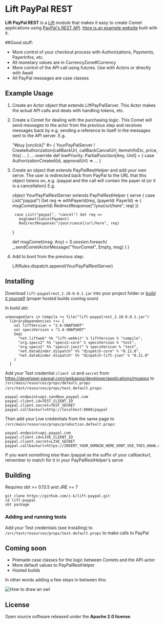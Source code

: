 # Lift PayPal REST

**Lift PayPal REST** is a [Lift](http://github.com/lift) module that makes it easy to create Comet applications using [PayPal's REST API](https://developer.paypal.com/webapps/developer/docs/api/).
[Here is an example website](https://easyethiopia.com) built with it.

##Good stuff:

* More control of your checkout process with Authorizations, Payments, PayerInfos, etc.
* All monetary values are in CurrencyZone#Currency
* More control of the API call using futures. Use with Actors or directly with Await
* All PayPal messages are case classes

## Example Usage
  1. Create an Actor object that extends LiftPayPalServer.
  This Actor makes the actual API calls and deals with handling tokens, etc.
  2. Create a Comet for dealing with the purchasing logic.
  This Comet will send messages to the actor from the previous step
  and receives messages back by e.g. sending a reference to itself in the messages sent to the API server.
  E.g.

      "#buy [onclick]" #> {
        YourPayPalServer ! CreateAuthorization(callBackUrl, callBackCancelUrl, itemsInfoEtc, price, this)
        ...
      }
      ...
      override def lowPriority: PartialFunction[Any, Unit] = {
        case AuthorizationCreated(id, approvalUrl) => ...
      }
    
  3. Create an object that extends PayPalRestHelper and add your own serve. The user is redirected back from PayPal to 
  the URL that this object listens on, e.g. /paypal and the call will contain the payer id (or it is a cancellation)
  E.g.

      object YourPayPalRestServer extends PayPalRestHelper {
        serve {
          case List("paypal") Get req => withPayerId(req, (payerId: PayerId) => {
            msgComet(payerId)
            RedirectResponse("/your/url/here", req)
          })
        
          case List("paypal", "cancel") Get req =>
            msgComet(CancelPayment)
            RedirectResponse("/your/cancel/url/here", req)
        }
      
        def msgComet(msg: Any) = S.session.foreach(
          _.sendCometActorMessage("YourComet", Empty, msg)
        )
      }
    
  4. Add to boot from the previous step:
  
        LiftRules.dispatch.append(YourPayPalRestServer)

## Installing
  Download `lift-paypalrest_2.10-0.0.1.jar` into your project folder or [build it yourself](#building) (proper hosted builds coming soon)
  
  In build.sbt:
  
    unmanagedJars in Compile += file("lift-paypalrest_2.10-0.0.1.jar")
      libraryDependencies ++= {
        val liftVersion = "2.6-SNAPSHOT"
        val specsVersion = "2.4-SNAPSHOT"
        Seq(
          "net.liftweb" %% "lift-webkit" % liftVersion % "compile",
          "org.specs2" %% "specs2-core" % specsVersion % "test",
          "org.specs2" %% "specs2-junit" % specsVersion % "test",
          "net.databinder.dispatch" %% "dispatch-core" % "0.11.0",
          "net.databinder.dispatch" %% "dispatch-lift-json" % "0.11.0"
        )
      }
    
  Add your Test credential `client id` and `secret` from https://developer.paypal.com/webapps/developer/applications/myapps to
    `/src/main/resources/props/default.props`
    `/src/test/resources/props/test.default.props`:
  
    paypal.endpoint=api.sandbox.paypal.com
    paypal.client.id=TEST_CLIENT_ID
    paypal.client.secret=TEST_SECRET
    paypal.callbackurl=http://localhost:8080/paypal


  Then add your Live credentials from the same page to
    `/src/main/resources/props/production.default.props`:

    paypal.endpoint=api.paypal.com
    paypal.client.id=LIVE_CLIENT_ID
    paypal.client.secret=LIVE_SECRET
    paypal.callbackurl=https://INSERT_YOUR_DOMAIN_HERE_DONT_USE_THIS_HAHA.com/paypal
  
  If you want something else than /paypal as the suffix of your callbackurl,
  remember to match for it in your PayPalRestHelper's serve

## Building
  Requires sbt >= 0.13.5 and JRE >= 7
  
    git clone https://github.com/i-k/lift-paypal.git
    cd lift-paypal
    sbt package
    
### Adding and running tests
  Add your Test credentials (see Installing) to `/src/test/resources/props/test.default.props` to make calls to PayPal

## Coming soon
  * Premade case classes for the logic between Comets and the API-actor
  * More default values to PayPalRestHelper
  * Hosted builds
  
In other words adding a few steps in between this:

![How to draw an owl](http://i.imgur.com/RadSf.jpg)

## License

Open source software released under the **Apache 2.0 license**.
